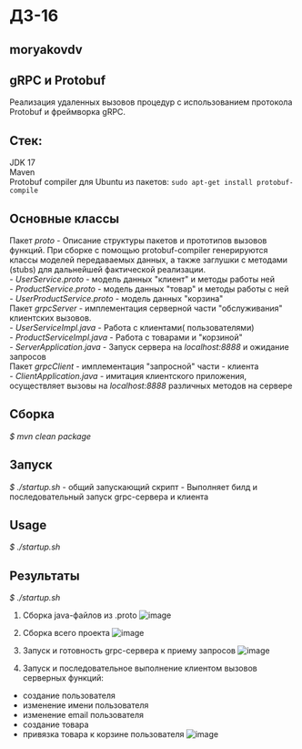 # ДЗ-16
## moryakovdv

## gRPC и Protobuf
Реализация удаленных вызовов процедур с использованием протокола Protobuf и фреймворка gRPC.

## Стек:
JDK 17  
Maven  
Protobuf compiler для Ubuntu из пакетов:  ```sudo apt-get install protobuf-compile```  

## Основные классы
Пакет *proto*	- Описание структуры пакетов и прототипов вызовов функций. При сборке с помощью protobuf-compiler генерируются классы моделей передаваемых данных, а также заглушки с методами (stubs) для дальнейшей фактической реализации.  
 	- *UserService.proto* - модель данных "клиент" и методы работы  ней  
 	- *ProductService.proto* - модель данных "товар" и методы работы с ней  
 	- *UserProductService.proto* - модель данных "корзина"  
Пакет *grpcServer* - имплементация серверной части "обслуживания" клиентских вызовов.  
 	- *UserServiceImpl.java* - Работа с клиентами( пользователями)  
 	- *ProductServiceImpl.java* - Работа с товарами и "корзиной"  
 	- *ServerApplication.java* - Запуск сервера на *localhost:8888* и ожидание запросов  
Пакет *grpcClient* - имплементация "запросной" части - клиента  
  	- *ClientApplication.java* - имитация клиентского приложения, осуществляет вызовы на *localhost:8888* различных методов на сервере  

## Сборка
*$ mvn clean package*

## Запуск
*$ ./startup.sh* - общий запускающий скрипт  - Выполняет билд и последовательный запуск  grpc-сервера и клиента 

## Usage
*$ ./startup.sh*

## Результаты 
*$ ./startup.sh*
1. Сборка java-файлов из .proto
   ![image](https://github.com/user-attachments/assets/7586b172-c887-4754-9a09-0c0040a129b1)

2. Сборка всего проекта
   ![image](https://github.com/user-attachments/assets/22bff122-87a6-488a-9b9e-c496c461aab5)

3. Запуск и готовность grpc-сервера к приему запросов
   ![image](https://github.com/user-attachments/assets/f4f483f9-461b-457a-b8ab-84c1f34997c3)

4. Запуск и последовательное выполнение клиентом вызовов серверных функций:
- создание пользователя
- изменение имени пользователя
- изменение email пользователя
- создание товара
- привязка товара к корзине пользователя
![image](https://github.com/user-attachments/assets/55a9cb56-0686-4787-b394-a3bb39a63b7f)

  




























